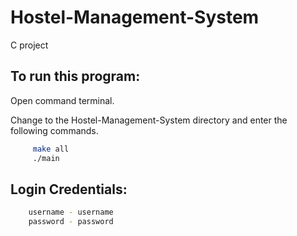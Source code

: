 # Hostel-Management-System
C project

## To run this program:
  Open command terminal.
  
  Change to the Hostel-Management-System directory and enter the following commands.
  ```bash
       make all
       ./main
  ```
## Login Credentials:
```bash
    username - username
    password - password
```
